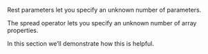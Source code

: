 Rest parameters let you specify an unknown number of parameters. 

The spread operator lets you specify an unknown number of array properties. 

In this section we’ll demonstrate how this is helpful.